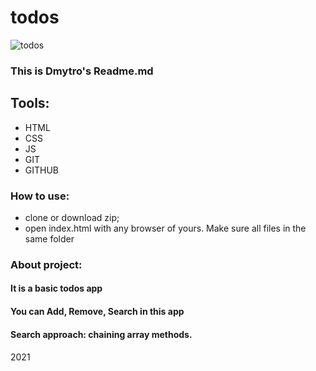 todos
==========
![todos](https://i.ibb.co/sq6qVNF/1.png)

### This is Dmytro's Readme.md

## Tools:
- HTML
- CSS
- JS
- GIT
- GITHUB

### How to use:
- clone or download zip;
- open index.html with any browser of yours. Make sure all files in the same folder

### About project:

#### It is a basic todos app 
#### You can Add, Remove, Search in this app
#### Search approach: chaining array methods.
####
2021
